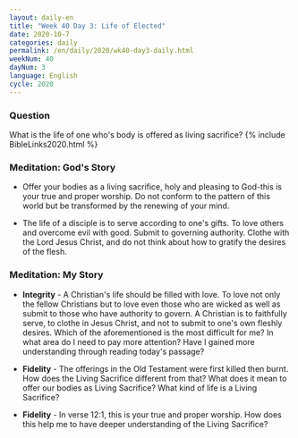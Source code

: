 ```yaml
---
layout: daily-en
title: "Week 40 Day 3: Life of Elected"
date: 2020-10-7 
categories: daily
permalink: /en/daily/2020/wk40-day3-daily.html
weekNum: 40
dayNum: 3
language: English
cycle: 2020
---
```


### Question     
What is the life of one who's body is offered as living sacrifice?
{% include BibleLinks2020.html %}

### Meditation: God's Story   
+ Offer your bodies as a living sacrifice, holy and pleasing to God-this is your true and proper worship. Do not conform to the pattern of this world but be transformed by the renewing of your mind. 

+ The life of a disciple is to serve according to one's gifts. To love others and overcome evil with good. Submit to governing authority. Clothe with the Lord Jesus Christ, and do not think about how to gratify the desires of the flesh. 

### Meditation: My Story   
+ **Integrity** - A Christian's life should be filled with love. To love not only the fellow Christians but to love even those who are wicked as well as submit to those who have authority to govern. A Christian is to faithfully serve, to clothe in Jesus Christ, and not to submit to one's own fleshly desires. Which of the aforementioned is the most difficult for me? In what area do I need to pay more attention? Have I gained more understanding through reading today's passage? 

+ **Fidelity** - The offerings in the Old Testament were first killed then burnt. How does the Living Sacrifice different from that? What does it mean to offer our bodies as Living Sacrifice? What kind of life is a Living Sacrifice? 

+ **Fidelity** - In verse 12:1, this is your true and proper worship. How does this help me to have deeper understanding of the Living Sacrifice? 
